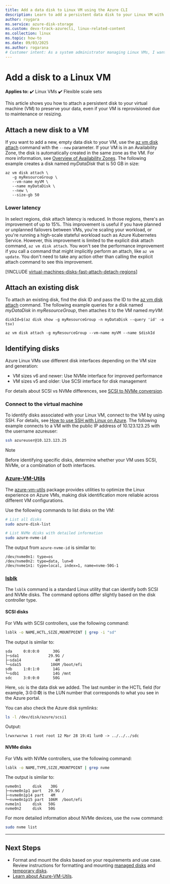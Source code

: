 ```yaml
---
title: Add a data disk to Linux VM using the Azure CLI
description: Learn to add a persistent data disk to your Linux VM with the Azure CLI
author: roygara
ms.service: azure-disk-storage
ms.custom: devx-track-azurecli, linux-related-content
ms.collection: linux
ms.topic: how-to
ms.date: 09/03/2025
ms.author: rogarana
# Customer intent: As a system administrator managing Linux VMs, I want to attach and configure a persistent data disk using the command line, so that I can ensure data retention and improve performance for my applications.
---
```


# Add a disk to a Linux VM

**Applies to:** :heavy_check_mark: Linux VMs :heavy_check_mark: Flexible scale sets

This article shows you how to attach a persistent disk to your virtual machine (VM) to preserve your data, even if your VM is reprovisioned due to maintenance or resizing.

## Attach a new disk to a VM

If you want to add a new, empty data disk to your VM, use the [az vm disk attach](/cli/azure/vm/disk) command with the `--new` parameter. If your VM is in an Availability Zone, the disk is automatically created in the same zone as the VM. For more information, see [Overview of Availability Zones](/azure/reliability/availability-zones-overview). The following example creates a disk named *myDataDisk* that is 50 GB in size:

```azurecli
az vm disk attach \
   -g myResourceGroup \
   --vm-name myVM \
   --name myDataDisk \
   --new \
   --size-gb 50
```

### Lower latency

In select regions, disk attach latency is reduced. In those regions, there's an improvement of up to 15%. This improvement is useful if you have planned or unplanned failovers between VMs, you're scaling your workload, or you're running a high-scale stateful workload such as Azure Kubernetes Service. However, this improvement is limited to the explicit disk attach command, `az vm disk attach`. You won't see the performance improvement if you call a command that might implicitly perform an attach, like `az vm update`. You don't need to take any action other than calling the explicit attach command to see this improvement.

[!INCLUDE [virtual-machines-disks-fast-attach-detach-regions](../includes/virtual-machines-disks-fast-attach-detach-regions.md)]

## Attach an existing disk

To attach an existing disk, find the disk ID and pass the ID to the [az vm disk attach](/cli/azure/vm/disk) command. The following example queries for a disk named *myDataDisk* in *myResourceGroup*, then attaches it to the VM named *myVM*:

```azurecli
diskId=$(az disk show -g myResourceGroup -n myDataDisk --query 'id' -o tsv)

az vm disk attach -g myResourceGroup --vm-name myVM --name $diskId
```

## Identifying disks

Azure Linux VMs use different disk interfaces depending on the VM size and generation:
- VM sizes v6 and newer: Use NVMe interface for improved performance
- VM sizes v5 and older: Use SCSI interface for disk management


For details about SCSI vs NVMe differences, see [SCSI to NVMe conversion](/azure/virtual-machines/nvme-linux#scsi-vs-nvme).

### Connect to the virtual machine

To identify disks associated with your Linux VM, connect to the VM by using SSH. For details, see [How to use SSH with Linux on Azure](/azure/virtual-machines/linux/mac-create-ssh-keys). The following example connects to a VM with the public IP address of 10.123.123.25 with the username azureuser:

```bash
ssh azureuser@10.123.123.25
```

> [!NOTE]
> Before identifying specific disks, determine whether your VM uses SCSI, NVMe, or a combination of both interfaces.

### [Azure-VM-Utils](#tab/azure-vm-utils)

The [azure-vm-utils](azure-virtual-machine-utilities.md) package provides utilities to optimize the Linux experience on Azure VMs, making disk identification more reliable across different VM configurations.

Use the following commands to list disks on the VM:

```bash
# List all disks
sudo azure-disk-list

# List NVMe disks with detailed information
sudo azure-nvme-id
```

The output from `azure-nvme-id` is similar to:
```
/dev/nvme0n1: type=os
/dev/nvme0n2: type=data, lun=0
/dev/nvme1n1: type=local, index=1, name=nvme-50G-1
```

### [lsblk](#tab/lsblk)

The `lsblk` command is a standard Linux utility that can identify both SCSI and NVMe disks. The command options differ slightly based on the disk controller type.

#### SCSI disks

For VMs with SCSI controllers, use the following command:

```bash
lsblk -o NAME,HCTL,SIZE,MOUNTPOINT | grep -i "sd"
```

The output is similar to:
```
sda     0:0:0:0      30G
├─sda1             29.9G /
├─sda14               4M
└─sda15             106M /boot/efi
sdb     1:0:1:0      14G
└─sdb1               14G /mnt
sdc     3:0:0:0      50G
```

Here, `sdc` is the data disk we added. The last number in the HCTL field (for example, 3:0:0:**0**) is the LUN number that corresponds to what you see in the Azure portal.

You can also check the Azure disk symlinks:

```bash
ls -l /dev/disk/azure/scsi1
```

Output:
```
lrwxrwxrwx 1 root root 12 Mar 28 19:41 lun0 -> ../../../sdc
```

#### NVMe disks

For VMs with NVMe controllers, use the following command:

```bash
lsblk -o NAME,TYPE,SIZE,MOUNTPOINT | grep nvme
```

The output is similar to:
```
nvme0n1     disk    30G
├─nvme0n1p1 part   29.9G /
├─nvme0n1p14 part   4M
└─nvme0n1p15 part  106M  /boot/efi
nvme1n1     disk   50G
nvme0n2     disk   50G
```

For more detailed information about NVMe devices, use the `nvme` command:

```bash
sudo nvme list
```

---

## Next Steps

- Format and mount the disks based on your requirements and use case. Review instructions for formatting and mounting [managed disks](disks-format-mount-data-disks-linux.md) and [temporary disks](disks-format-mount-temp-disks-linux.md).
- [Learn about Azure-VM-Utils](azure-virtual-machine-utilities.md).